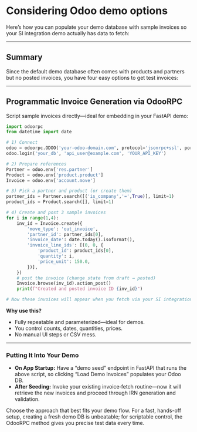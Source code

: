 # Considering Odoo demo options
Here’s how you can populate your demo database with sample invoices so your SI integration demo actually has data to fetch:

---

## Summary

Since the default demo database often comes with products and partners but no posted invoices, you have four easy options to get test invoices:

---

## Programmatic Invoice Generation via OdooRPC

Script sample invoices directly—ideal for embedding in your FastAPI demo:

```python
import odoorpc
from datetime import date

# 1) Connect
odoo = odoorpc.ODOO('your-odoo-domain.com', protocol='jsonrpc+ssl', port=443)
odoo.login('your_db', 'api_user@example.com', 'YOUR_API_KEY')

# 2) Prepare references
Partner = odoo.env['res.partner']
Product = odoo.env['product.product']
Invoice = odoo.env['account.move']

# 3) Pick a partner and product (or create them)
partner_ids = Partner.search([('is_company','=',True)], limit=1)
product_ids = Product.search([], limit=1)

# 4) Create and post 3 sample invoices
for i in range(1,4):
    inv_id = Invoice.create({
        'move_type': 'out_invoice',
        'partner_id': partner_ids[0],
        'invoice_date': date.today().isoformat(),
        'invoice_line_ids': [(0, 0, {
            'product_id': product_ids[0],
            'quantity': i,
            'price_unit': 150.0,
        })],
    })
    # post the invoice (change state from draft → posted)
    Invoice.browse(inv_id).action_post()
    print(f"Created and posted invoice ID {inv_id}")

# Now these invoices will appear when you fetch via your SI integration
```

**Why use this?**

* Fully repeatable and parameterized—ideal for demos.
* You control counts, dates, quantities, prices.
* No manual UI steps or CSV mess.

---

### Putting It Into Your Demo

* **On App Startup:** Have a “demo seed” endpoint in FastAPI that runs the above script, so clicking “Load Demo Invoices” populates your Odoo DB.
* **After Seeding:** Invoke your existing invoice‐fetch routine—now it will retrieve the new invoices and proceed through IRN generation and validation.

Choose the approach that best fits your demo flow. For a fast, hands-off setup, creating a fresh demo DB is unbeatable; for scriptable control, the OdooRPC method gives you precise test data every time.
